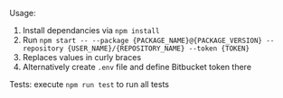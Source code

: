 
Usage:
1. Install dependancies via `npm install`
2. Run `npm start -- --package {PACKAGE_NAME}@{PACKAGE_VERSION} --repository {USER_NAME}/{REPOSITORY_NAME} --token {TOKEN}`
3. Replaces values in curly braces
4. Alternatively create `.env` file and define Bitbucket token there

Tests:
execute `npm run test` to run all tests